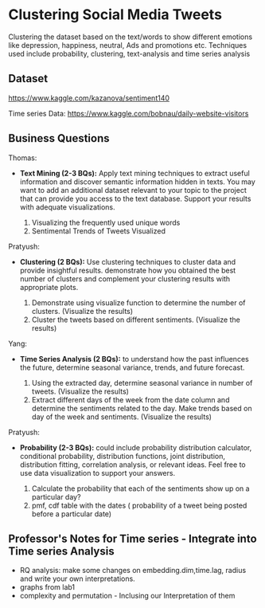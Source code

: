 # Clustering Social Media Tweets
Clustering the dataset based on the text/words to show different emotions like depression, happiness, neutral,  Ads and promotions etc. Techniques used include probability, clustering, text-analysis and time series analysis

## Dataset
https://www.kaggle.com/kazanova/sentiment140

Time series Data: https://www.kaggle.com/bobnau/daily-website-visitors

## Business Questions

Thomas:
- **Text Mining (2-3 BQs):** Apply text mining techniques to extract useful information and discover semantic information hidden in texts. You may want to add an additional dataset relevant to your topic to the project that can provide you access to the text database. Support your results with adequate visualizations.
	
	1. Visualizing the frequently used unique words
	2. Sentimental Trends of Tweets Visualized

Pratyush:
- **Clustering (2 BQs):** Use clustering techniques to cluster data and provide insightful results. demonstrate how you obtained the best number of clusters and complement your clustering results with appropriate plots.

	1. Demonstrate using visualize function to determine the number of clusters. (Visualize the results)
	2. Cluster the tweets based on different sentiments. (Visualize the results)

Yang:
- **Time Series Analysis (2 BQs):** to understand how the past influences the future, determine seasonal variance, trends, and future forecast.

	1. Using the extracted day, determine seasonal variance in number of tweets. (Visualize the results)
	2. Extract different days of the week from the date column and determine the sentiments related to the day. Make trends based on day of the week and sentiments. (Visualize the results)

Pratyush:
- **Probability (2-3 BQs):** could include probability distribution calculator, conditional probability, distribution functions, joint distribution, distribution fitting, correlation analysis, or relevant ideas. Feel free to use data visualization to support your answers.

	1. Calculate the probability that each of the sentiments show up on a particular day?
	2. pmf, cdf table with the dates ( probability of a tweet being posted before a particular date)

## Professor's Notes for Time series - Integrate into Time series Analysis
- RQ analysis: make some changes on embedding.dim,time.lag, radius and write your own interpretations.
- graphs from lab1
- complexity and permutation - Inclusing our Interpretation of them

